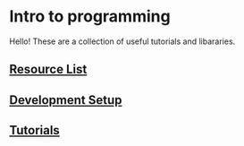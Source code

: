 # Intro to programming

Hello! These are a collection of useful tutorials and libararies.
## [Resource List](/resources/)
## [Development Setup](/dev-setup/)
## [Tutorials](/tutorials/)